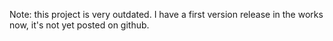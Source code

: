 Note: this project is very outdated. I have a first version release in the works now, it's not yet posted on github.
